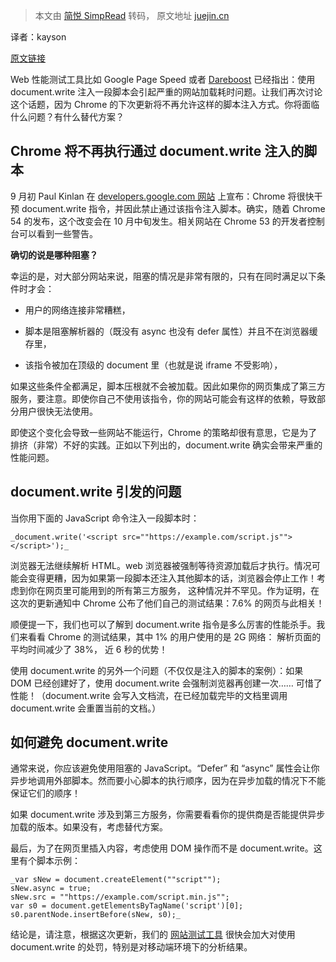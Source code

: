 > 本文由 [简悦 SimpRead](http://ksria.com/simpread/) 转码， 原文地址 [juejin.cn](https://juejin.cn/post/6924939429362532360?searchId=2023101110252673D9E36F2A841044F394)

译者：kayson

[原文链接](https://link.juejin.cn?target=http%3A%2F%2Fblog.dareboost.com%2Fen%2F2016%2F09%2Favoid-using-document-write-scripts-injection%2F "http://blog.dareboost.com/en/2016/09/avoid-using-document-write-scripts-injection/")

Web 性能测试工具比如 Google Page Speed 或者 [Dareboost](https://link.juejin.cn?target=https%3A%2F%2Fwww.dareboost.com "https://www.dareboost.com") 已经指出：使用 document.write 注入一段脚本会引起严重的网站加载耗时问题。让我们再次讨论这个话题，因为 Chrome 的下次更新将不再允许这样的脚本注入方式。你将面临什么问题？有什么替代方案？

Chrome 将不再执行通过 document.write 注入的脚本
-----------------------------------

9 月初 Paul Kinlan 在 [developers.google.com 网站](https://link.juejin.cn?target=https%3A%2F%2Fdevelopers.google.com%2Fweb%2Fupdates%2F2016%2F08%2Fremoving-document-write "https://developers.google.com/web/updates/2016/08/removing-document-write") 上宣布：Chrome 将很快干预 document.write 指令，并因此禁止通过该指令注入脚本。确实，随着 Chrome 54 的发布，这个改变会在 10 月中旬发生。相关网站在 Chrome 53 的开发者控制台可以看到一些警告。

**确切的说是哪种阻塞？**

幸运的是，对大部分网站来说，阻塞的情况是非常有限的，只有在同时满足以下条件时才会：

*   用户的网络连接非常糟糕，
    
*   脚本是阻塞解析器的（既没有 async 也没有 defer 属性）并且不在浏览器缓存里，
    
*   该指令被加在顶级的 document 里（也就是说 iframe 不受影响），
    

如果这些条件全都满足，脚本压根就不会被加载。因此如果你的网页集成了第三方服务，要注意。即使你自己不使用该指令，你的网站可能会有这样的依赖，导致部分用户很快无法使用。

即使这个变化会导致一些网站不能运行，Chrome 的策略却很有意思，它是为了排挤（非常）不好的实践。正如以下列出的，document.write 确实会带来严重的性能问题。

document.write 引发的问题
--------------------

当你用下面的 JavaScript 命令注入一段脚本时：

```
_document.write('<script src=""https://example.com/script.js""></script>');_
```

浏览器无法继续解析 HTML。web 浏览器被强制等待资源加载后才执行。情况可能会变得更糟，因为如果第一段脚本还注入其他脚本的话，浏览器会停止工作！考虑到你在网页里可能用到的所有第三方服务， 这种情况并不罕见。作为证明，在这次的更新通知中 Chrome 公布了他们自己的测试结果：7.6% 的网页与此相关！

顺便提一下，我们也可以了解到 document.write 指令是多么厉害的性能杀手。我们来看看 Chrome 的测试结果，其中 1% 的用户使用的是 2G 网络： 解析页面的平均时间减少了 38%， 近 6 秒的优势！

使用 document.write 的另外一个问题（不仅仅是注入的脚本的案例）：如果 DOM 已经创建好了，使用 document.write 会强制浏览器再创建一次…… 可惜了性能！（document.write 会写入文档流，在已经加载完毕的文档里调用 document.write 会重置当前的文档。）

如何避免 document.write
-------------------

通常来说，你应该避免使用阻塞的 JavaScript。“Defer” 和 “async” 属性会让你异步地调用外部脚本。然而要小心脚本的执行顺序，因为在异步加载的情况下不能保证它们的顺序！

如果 document.write 涉及到第三方服务，你需要看看你的提供商是否能提供异步加载的版本。如果没有，考虑替代方案。

最后，为了在网页里插入内容，考虑使用 DOM 操作而不是 document.write。这里有个脚本示例：

```
_var sNew = document.createElement(""script"");
sNew.async = true;
sNew.src = ""https://example.com/script.min.js"";
var s0 = document.getElementsByTagName('script')[0];
s0.parentNode.insertBefore(sNew, s0);_
```

结论是，请注意，根据这次更新，我们的 [网站测试工具](https://link.juejin.cn?target=https%3A%2F%2Fwww.dareboost.com%2F "https://www.dareboost.com/") 很快会加大对使用 document.write 的处罚，特别是对移动端环境下的分析结果。